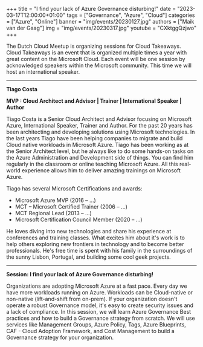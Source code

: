 +++
title = "I find your lack of Azure Governance disturbing!"
date = "2023-03-17T12:00:00+01:00"
tags = ["Governance", "Azure", "Cloud"]
categories = ["Azure", "Online"]
banner = "img/events/20230127.jpg"
authors = ["Maik van der Gaag"]
img = "img/events/20230317.jpg"
youtube = "CXktggQzjwo"
+++


The Dutch Cloud Meetup is organizing sessions for Cloud Takeaways. Cloud Takeaways is an event that is organized multiple times a year with great content on the Microsoft Cloud.
Each event will be one session by acknowledged speakers within the Microsoft community. This time we will host an international speaker.

---

**Tiago Costa**

**MVP : Cloud Architect and Advisor | Trainer | International Speaker | Author**

Tiago Costa is a Senior Cloud Architect and Advisor focusing on Microsoft Azure, International Speaker, Trainer and Author. For the past 20 years has been architecting and developing solutions using Microsoft technologies. In the last years Tiago have been helping companies to migrate and build Cloud native workloads in Microsoft Azure. Tiago has been working as at the Senior Architect level, but he always like to do some hands-on tasks on the Azure Administration and Development side of things. You can find him regularly in the classroom or online teaching Microsoft Azure. All this real-world experience allows him to deliver amazing trainings on Microsoft Azure.


Tiago has several Microsoft Certifications and awards:

- Microsoft Azure MVP (2016 – …)
- MCT – Microsoft Certified Trainer (2006 – …)
- MCT Regional Lead (2013 – …)
- Microsoft Certification Council Member (2020 – …)


He loves diving into new technologies and share his experience at conferences and training classes. What excites him about it's work is to help others exploring new frontiers in technology and to become better professionals. He's free time is spent with his family in the surroundings of the sunny Lisbon, Portugal, and building some cool geek projects.

---

**Session: I find your lack of Azure Governance disturbing!**

Organizations are adopting Microsoft Azure at a fast pace. Every day we have more workloads running on Azure. Workloads can be Cloud-native or non-native (lift-and-shift from on-prem). If your organization doesn't operate a robust Governance model, it's easy to create security issues and a lack of compliance.
In this session, we will learn Azure Governance Best practices and how to build a Governance strategy from scratch. We will use services like Management Groups, Azure Policy, Tags, Azure Blueprints, CAF - Cloud Adoption Framework, and Cost Management to build a Governance strategy for your organization.
